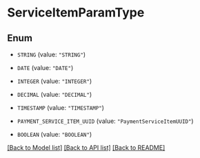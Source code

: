 # ServiceItemParamType

## Enum


* `STRING` (value: `"STRING"`)

* `DATE` (value: `"DATE"`)

* `INTEGER` (value: `"INTEGER"`)

* `DECIMAL` (value: `"DECIMAL"`)

* `TIMESTAMP` (value: `"TIMESTAMP"`)

* `PAYMENT_SERVICE_ITEM_UUID` (value: `"PaymentServiceItemUUID"`)

* `BOOLEAN` (value: `"BOOLEAN"`)


[[Back to Model list]](../README.md#documentation-for-models) [[Back to API list]](../README.md#documentation-for-api-endpoints) [[Back to README]](../README.md)


